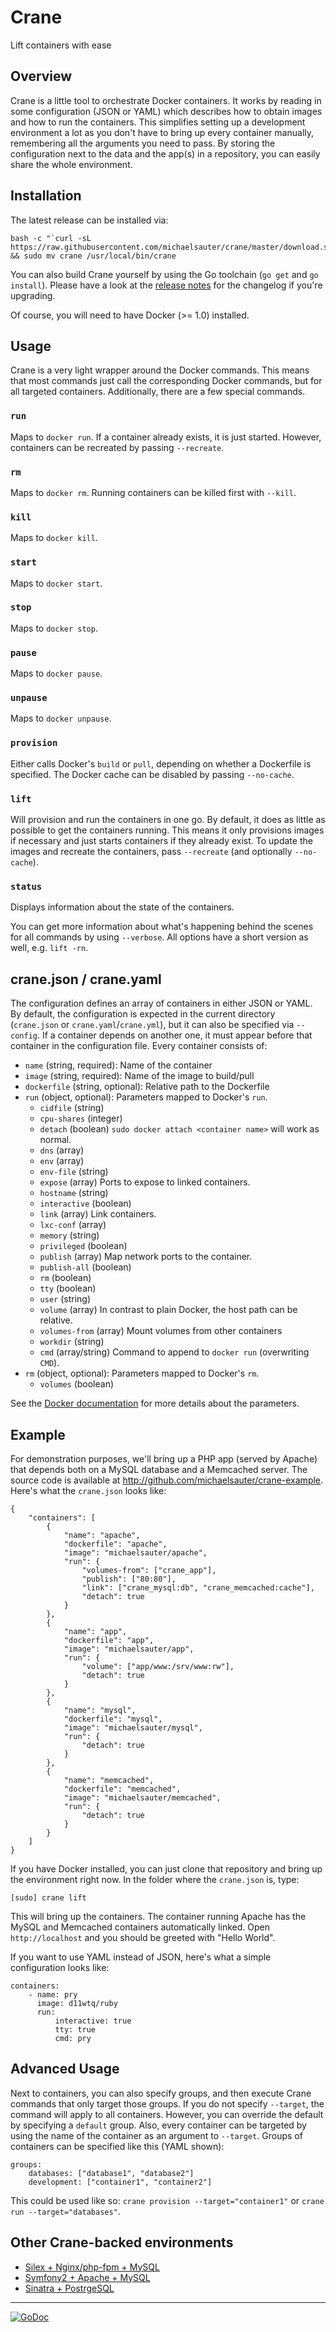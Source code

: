 # Crane
Lift containers with ease

## Overview
Crane is a little tool to orchestrate Docker containers. It works by reading in some configuration (JSON or YAML) which describes how to obtain images and how to run the containers. This simplifies setting up a development environment a lot as you don't have to bring up every container manually, remembering all the arguments you need to pass. By storing the configuration next to the data and the app(s) in a repository, you can easily share the whole environment.

## Installation
The latest release can be installed via:

```
bash -c "`curl -sL https://raw.githubusercontent.com/michaelsauter/crane/master/download.sh`" && sudo mv crane /usr/local/bin/crane
```
You can also build Crane yourself by using the Go toolchain (`go get` and `go install`). Please have a look at the [release notes](https://github.com/michaelsauter/crane/releases) for the changelog if you're upgrading.

Of course, you will need to have Docker (>= 1.0) installed.

## Usage
Crane is a very light wrapper around the Docker commands. This means that most commands just call the corresponding Docker commands, but for all targeted containers. Additionally, there are a few special commands.

### `run`
Maps to `docker run`.  If a container already exists, it is just started. However, containers can be recreated by passing `--recreate`.

### `rm`
Maps to `docker rm`. Running containers can be killed first with `--kill`.

### `kill`
Maps to `docker kill`.

### `start`
Maps to `docker start`.

### `stop`
Maps to `docker stop`.

### `pause`
Maps to `docker pause`.

### `unpause`
Maps to `docker unpause`.

### `provision`
Either calls Docker's `build` or `pull`, depending on whether a Dockerfile is specified. The Docker cache can be disabled by passing `--no-cache`.

### `lift`
Will provision and run the containers in one go. By default, it does as little as possible to get the containers running. This means it only provisions images if necessary and just starts containers if they already exist. To update the images and recreate the containers, pass `--recreate` (and optionally `--no-cache`).

### `status`
Displays information about the state of the containers.

You can get more information about what's happening behind the scenes for all commands by using `--verbose`. All options have a short version as well, e.g. `lift -rn`.

## crane.json / crane.yaml
The configuration defines an array of containers in either JSON or YAML. By default, the configuration is expected in the current directory (`crane.json` or `crane.yaml`/`crane.yml`), but it can also be specified via `--config`. If a container depends on another one, it must appear before that container in the configuration file.
Every container consists of:

* `name` (string, required): Name of the container
* `image` (string, required): Name of the image to build/pull
* `dockerfile` (string, optional): Relative path to the Dockerfile
* `run` (object, optional): Parameters mapped to Docker's `run`.
	* `cidfile` (string)
	* `cpu-shares` (integer)
	* `detach` (boolean) `sudo docker attach <container name>` will work as normal.
	* `dns` (array)
	* `env` (array)
	* `env-file` (string)
	* `expose` (array) Ports to expose to linked containers.
	* `hostname` (string)
	* `interactive` (boolean)
	* `link` (array) Link containers.
	* `lxc-conf` (array)
	* `memory` (string)
	* `privileged` (boolean)
	* `publish` (array) Map network ports to the container.
	* `publish-all` (boolean)
	* `rm` (boolean)
	* `tty` (boolean)
	* `user` (string)
	* `volume` (array) In contrast to plain Docker, the host path can be relative.
	* `volumes-from` (array) Mount volumes from other containers
	* `workdir` (string)
	* `cmd` (array/string) Command to append to `docker run` (overwriting `CMD`).
* `rm` (object, optional): Parameters mapped to Docker's `rm`.
	* `volumes` (boolean)

See the [Docker documentation](http://docs.docker.io/en/latest/reference/commandline/cli/#run) for more details about the parameters.

## Example
For demonstration purposes, we'll bring up a PHP app (served by Apache) that depends both on a MySQL database and a Memcached server. The source code is available at http://github.com/michaelsauter/crane-example. Here's what the `crane.json` looks like:

```
{
	"containers": [
		{
			"name": "apache",
			"dockerfile": "apache",
			"image": "michaelsauter/apache",
			"run": {
				"volumes-from": ["crane_app"],
				"publish": ["80:80"],
				"link": ["crane_mysql:db", "crane_memcached:cache"],
				"detach": true
			}
		},
		{
			"name": "app",
			"dockerfile": "app",
			"image": "michaelsauter/app",
			"run": {
				"volume": ["app/www:/srv/www:rw"],
				"detach": true
			}
		},
		{
			"name": "mysql",
			"dockerfile": "mysql",
			"image": "michaelsauter/mysql",
			"run": {
				"detach": true
			}
		},
		{
			"name": "memcached",
			"dockerfile": "memcached",
			"image": "michaelsauter/memcached",
			"run": {
				"detach": true
			}
		}
	]
}
```
If you have Docker installed, you can just clone that repository and bring up the environment right now.
In the folder where the `crane.json` is, type:

```
[sudo] crane lift
```

This will bring up the containers. The container running Apache has the MySQL and Memcached containers automatically linked. Open `http://localhost` and you should be greeted with "Hello World".

If you want to use YAML instead of JSON, here's what a simple configuration looks like:

```
containers:
    - name: pry
      image: d11wtq/ruby
      run:
          interactive: true
          tty: true
          cmd: pry
```

## Advanced Usage
Next to containers, you can also specify groups, and then execute Crane commands that only target those groups. If you do not specify `--target`, the command will apply to all containers. However, you can override the default by specifying a `default` group. Also, every container can be targeted by using the name of the container as an argument to `--target`. Groups of containers can be specified like this (YAML shown):

```
groups:
	databases: ["database1", "database2"]
	development: ["container1", "container2"]

```

This could be used like so: `crane provision --target="container1"` or `crane run --target="databases"`.

## Other Crane-backed environments
* [Silex + Nginx/php-fpm + MySQL](https://github.com/michaelsauter/silex-crane-env)
* [Symfony2 + Apache + MySQL](https://github.com/michaelsauter/symfony2-crane-env)
* [Sinatra + PostrgeSQL](https://github.com/michaelsauter/sinatra-crane-env)

---

[![GoDoc](https://godoc.org/github.com/michaelsauter/crane?status.png)](https://godoc.org/github.com/michaelsauter/crane)
